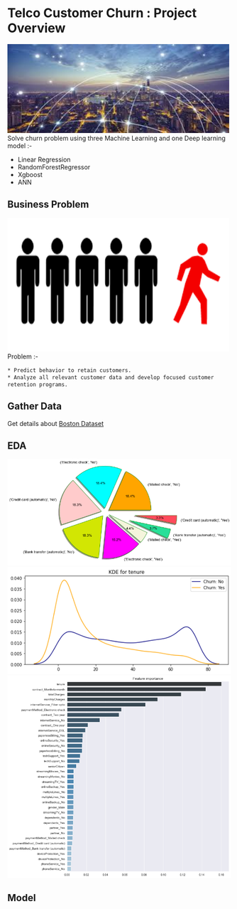 # Telco Customer Churn : Project Overview
<img src="images/main.jpg" width ="500" height="200" >
Solve churn problem using three Machine Learning and one Deep learning model :-

* Linear Regression
* RandomForestRegressor
* Xgboost
* ANN   

## Business Problem
  <img src="images/customer.png" width ="500" height="300" >
  Problem :-
  
    * Predict behavior to retain customers. 
    * Analyze all relevant customer data and develop focused customer retention programs.

## Gather Data
  Get details about [Boston Dataset](https://scikit-learn.org/stable/modules/generated/sklearn.datasets.load_boston.html)
   
## EDA
   ![](images/churn.png)
   ![](images/churn3.png)
   ![](images/churn2.png)

      
## Model
